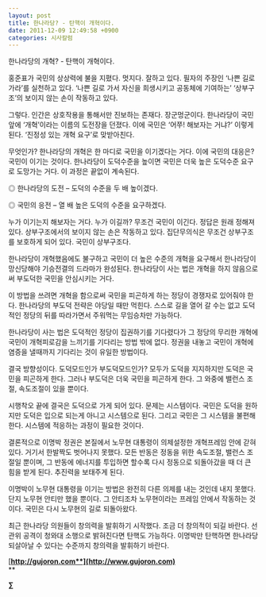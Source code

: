 ```yaml
---
layout: post
title: 한나라당? - 탄핵이 개혁이다.
date: 2011-12-09 12:49:58 +0900
categories: 시사칼럼
---
```

  
한나라당의 개혁? - 탄핵이 개혁이다. 

홍준표가 국민의 상상력에 불을 지폈다. 멋지다. 잘하고 있다. 필자의 주장인 ‘나쁜 길로 가라’를 실천하고 있다. ‘나쁜 길로 가서 자신을 희생시키고 공동체에 기여하는’ ‘상부구조’의 보이지 않는 손이 작동하고 있다. 

그렇다. 인간은 상호작용을 통해서만 진보하는 존재다. 장군멍군이다. 한나라당이 국민앞에 ‘개혁’이라는 이름의 도전장을 던졌다. 이에 국민은 ‘어쭈! 해보자는 거냐?’ 이렇게 된다. ‘진정성 있는 개혁 요구’로 맞받아친다. 

무엇인가? 한나라당의 개혁은 한 마디로 국민을 이기겠다는 거다. 이에 국민의 대응은? 국민이 이기는 것이다. 한나라당이 도덕수준을 높이면 국민은 더욱 높은 도덕수준 요구로 도망가는 거다. 이 과정은 끝없이 계속된다. 

◎ 한나라당의 도전 – 도덕의 수준을 두 배 높이겠다.

  
◎ 국민의 응전 – 열 배 높은 도덕의 수준을 요구하겠다. 

누가 이기는지 해보자는 거다. 누가 이길까? 무조건 국민이 이긴다. 정답은 원래 정해져 있다. 상부구조에서의 보이지 않는 손은 작동하고 있다. 집단무의식은 무조건 상부구조를 보호하게 되어 있다. 국민이 상부구조다. 

한나라당이 개혁했음에도 불구하고 국민이 더 높은 수준의 개혁을 요구해서 한나라당이 망신당해야 기승전결의 드라마가 완성된다. 한나라당이 사는 법은 개혁을 하지 않음으로써 부도덕한 국민을 안심시키는 거다. 

이 방법을 쓰려면 개혁을 함으로써 국민을 피곤하게 하는 정당이 경쟁자로 있어줘야 한다. 한나라당의 부도덕 전략은 야당일 때만 먹힌다. 스스로 길을 열어 갈 수는 없고 도덕적인 정당의 뒤를 따라가면서 주워먹는 무임승차만 가능하다. 

한나라당이 사는 법은 도덕적인 정당이 집권하기를 기다렸다가 그 정당의 무리한 개혁에 국민이 개혁피로감을 느끼기를 기다리는 방법 밖에 없다. 정권을 내놓고 국민이 개혁에 염증을 낼때까지 기다리는 것이 유일한 방법이다. 

결국 방향성이다. 도덕모드인가 부도덕모드인가? 모두가 도덕을 지지하지만 도덕은 국민을 피곤하게 한다. 그러나 부도덕은 더욱 국민을 피곤하게 한다. 그 와중에 밸런스 조절, 속도조절이 있을 뿐이다. 

시행착오 끝에 결국은 도덕으로 가게 되어 있다. 문제는 시스템이다. 국민은 도덕을 원하지만 도덕은 입으로 되는게 아니고 시스템으로 된다. 그리고 국민은 그 시스템을 불편해 한다. 시스템에 적응하는 과정이 필요한 것이다. 

결론적으로 이명박 정권은 본질에서 노무현 대통령이 의제설정한 개혁프레임 안에 갇혀 있다. 거기서 한발짝도 벗어나지 못했다. 모든 반동은 정동을 위한 속도조절, 밸런스 조절일 뿐이며, 그 반동에 에너지를 투입하면 할수록 다시 정동으로 되돌아갔을 때 더 큰 힘을 받게 된다. 추진력을 보태주게 된다. 

이명박이 노무현 대통령을 이기는 방법은 완전히 다른 의제를 내는 것인데 내지 못했다. 단지 노무현 안티만 했을 뿐이다. 그 안티조차 노무현이라는 프레임 안에서 작동하는 것이다. 국민은 다시 노무현의 길로 되돌아왔다. 



최근 한나라당 의원들이 창의력을 발휘하기 시작했다. 조금 더 창의적이 되길 바란다. 선관위 공격이 청와대 소행으로 밝혀진다면 탄핵도 가능하다. 이명박만 탄핵하면 한나라당 되살아날 수 있다는 수준까지 창의력을 발휘하기 바란다.

  




[**http://gujoron.com**](http://www.gujoron.com)**  
** 

**∑**